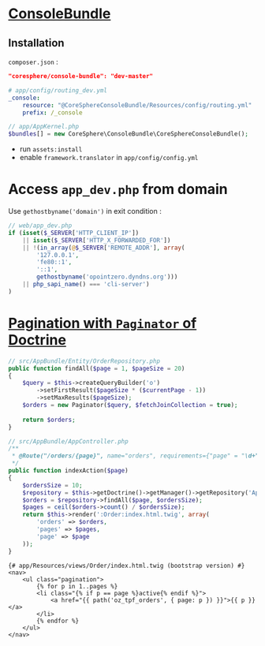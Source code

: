 [ConsoleBundle](https://github.com/CoreSphere/ConsoleBundle)
===============

Installation
------------

``composer.json`` :
```json
"coresphere/console-bundle": "dev-master"
```
```yml
# app/config/routing_dev.yml
_console:
    resource: "@CoreSphereConsoleBundle/Resources/config/routing.yml"
    prefix: /_console
```
```php
// app/AppKernel.php
$bundles[] = new CoreSphere\ConsoleBundle\CoreSphereConsoleBundle();
```
- run ``assets:install``
- enable ``framework.translator`` in ``app/config/config.yml``

Access ``app_dev.php`` from domain
==================================

Use ``gethostbyname('domain')`` in exit condition :
```php
// web/app_dev.php
if (isset($_SERVER['HTTP_CLIENT_IP'])
    || isset($_SERVER['HTTP_X_FORWARDED_FOR'])
    || !(in_array(@$_SERVER['REMOTE_ADDR'], array(
        '127.0.0.1', 
        'fe80::1', 
        '::1', 
        gethostbyname('opointzero.dyndns.org'))) 
    || php_sapi_name() === 'cli-server')
)
```

[Pagination with ``Paginator`` of Doctrine](http://doctrine-orm.readthedocs.org/en/latest/tutorials/pagination.html)
===========================================

```php
// src/AppBundle/Entity/OrderRepository.php
public function findAll($page = 1, $pageSize = 20)
{
    $query = $this->createQueryBuilder('o')
		->setFirstResult($pageSize * ($currentPage - 1))
		->setMaxResults($pageSize);
	$orders = new Paginator($query, $fetchJoinCollection = true);
	
	return $orders;
}
```
```php
// src/AppBundle/AppController.php
/**
 * @Route("/orders/{page}", name="orders", requirements={"page" = "\d+"}, defaults={"page" = 1})
 */
public function indexAction($page)
{   
    $ordersSize = 10;
    $repository = $this->getDoctrine()->getManager()->getRepository('AppBundle:Order');
    $orders = $repository->findAll($page, $ordersSize);
    $pages = ceil($orders->count() / $ordersSize);
    return $this->render(':Order:index.html.twig', array(
		'orders' => $orders,
		'pages' => $pages,
		'page' => $page
	));
}
```
```twig
{# app/Resources/views/Order/index.html.twig (bootstrap version) #}
<nav>
    <ul class="pagination">
        {% for p in 1..pages %}
        <li class="{% if p == page %}active{% endif %}">
            <a href="{{ path('oz_tpf_orders', { page: p }) }}">{{ p }}</a>
        </li>
        {% endfor %}
    </ul>
</nav>
```
